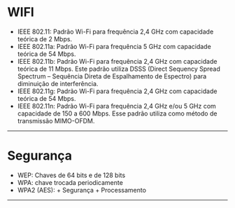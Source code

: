 # WIFI

- IEEE 802.11: Padrão Wi-Fi para frequência 2,4 GHz com capacidade teórica de 2 Mbps.
- IEEE 802.11a: Padrão Wi-Fi para frequência 5 GHz com capacidade teórica de 54 Mbps.
- IEEE 802.11b: Padrão Wi-Fi para frequência 2,4 GHz com capacidade teórica de 11 Mbps. Este padrão utiliza DSSS (Direct Sequency Spread Spectrum – Sequência Direta de Espalhamento de Espectro) para diminuição de interferência.
- IEEE 802.11g: Padrão Wi-Fi para frequência 2,4 GHz com capacidade teórica de 54 Mbps.
- IEEE 802.11n: Padrão Wi-Fi para frequência 2,4 GHz e/ou 5 GHz com capacidade de 150 a 600 Mbps. Esse padrão utiliza como método de transmissão MIMO-OFDM.


---

# Segurança

- WEP: Chaves de 64 bits e de 128 bits
- WPA: chave trocada periodicamente
- WPA2 (AES): + Segurança + Processamento

---


























